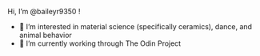 Hi, I’m @baileyr9350 !
- 👀 I’m interested in material science (specifically ceramics), dance, and animal behavior
- 🌱 I’m currently working through The Odin Project


<!---
baileyr9350/baileyr9350 is a ✨ special ✨ repository because its `README.md` (this file) appears on your GitHub profile.
You can click the Preview link to take a look at your changes.
--->
